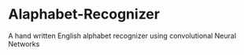# Alaphabet-Recognizer
A hand written English alphabet recognizer using convolutional Neural Networks
